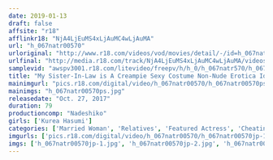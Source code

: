 ```yaml
---
date: 2019-01-13
draft: false
affsite: "r18"
afflinkr18: "NjA4LjEuMS4xLjAuMC4wLjAuMA"
url: "h_067natr00570"
urloriginal: "http://www.r18.com/videos/vod/movies/detail/-/id=h_067natr00570"
urlfinal: "http://media.r18.com/track/NjA4LjEuMS4xLjAuMC4wLjAuMA/videos/vod/movies/detail/-/id=h_067natr00570"
samplevid: "awspv3001.r18.com/litevideo/freepv/h/h_0/h_067natr570/h_067natr570_dmb_w.mp4"
title: "My Sister-In-Law is A Creampie Sexy Costume Non-Nude Erotica Idol Kurea Hasumi"
mainimgurl: "pics.r18.com/digital/video/h_067natr00570/h_067natr00570ps.jpg"
mainimgs: "h_067natr00570ps.jpg"
releasedate: "Oct. 27, 2017"
duration: 79
productioncomp: "Nadeshiko"
girls: ['Kurea Hasumi']
categories: ['Married Woman', 'Relatives', 'Featured Actress', 'Cheating Wife', 'Non-nude Erotica', 'Hi-Def']
imgurls: ['pics.r18.com/digital/video/h_067natr00570/h_067natr00570jp-1.jpg', 'pics.r18.com/digital/video/h_067natr00570/h_067natr00570jp-2.jpg', 'pics.r18.com/digital/video/h_067natr00570/h_067natr00570jp-3.jpg', 'pics.r18.com/digital/video/h_067natr00570/h_067natr00570jp-4.jpg', 'pics.r18.com/digital/video/h_067natr00570/h_067natr00570jp-5.jpg', 'pics.r18.com/digital/video/h_067natr00570/h_067natr00570jp-6.jpg', 'pics.r18.com/digital/video/h_067natr00570/h_067natr00570jp-7.jpg', 'pics.r18.com/digital/video/h_067natr00570/h_067natr00570jp-8.jpg', 'pics.r18.com/digital/video/h_067natr00570/h_067natr00570jp-9.jpg', 'pics.r18.com/digital/video/h_067natr00570/h_067natr00570jp-10.jpg', 'pics.r18.com/digital/video/h_067natr00570/h_067natr00570jp-11.jpg', 'pics.r18.com/digital/video/h_067natr00570/h_067natr00570jp-12.jpg', 'pics.r18.com/digital/video/h_067natr00570/h_067natr00570jp-13.jpg', 'pics.r18.com/digital/video/h_067natr00570/h_067natr00570jp-14.jpg', 'pics.r18.com/digital/video/h_067natr00570/h_067natr00570jp-15.jpg', 'pics.r18.com/digital/video/h_067natr00570/h_067natr00570jp-16.jpg', 'pics.r18.com/digital/video/h_067natr00570/h_067natr00570jp-17.jpg', 'pics.r18.com/digital/video/h_067natr00570/h_067natr00570jp-18.jpg', 'pics.r18.com/digital/video/h_067natr00570/h_067natr00570jp-19.jpg', 'pics.r18.com/digital/video/h_067natr00570/h_067natr00570jp-20.jpg']
imgs: ['h_067natr00570jp-1.jpg', 'h_067natr00570jp-2.jpg', 'h_067natr00570jp-3.jpg', 'h_067natr00570jp-4.jpg', 'h_067natr00570jp-5.jpg', 'h_067natr00570jp-6.jpg', 'h_067natr00570jp-7.jpg', 'h_067natr00570jp-8.jpg', 'h_067natr00570jp-9.jpg', 'h_067natr00570jp-10.jpg', 'h_067natr00570jp-11.jpg', 'h_067natr00570jp-12.jpg', 'h_067natr00570jp-13.jpg', 'h_067natr00570jp-14.jpg', 'h_067natr00570jp-15.jpg', 'h_067natr00570jp-16.jpg', 'h_067natr00570jp-17.jpg', 'h_067natr00570jp-18.jpg', 'h_067natr00570jp-19.jpg', 'h_067natr00570jp-20.jpg']
---
```

